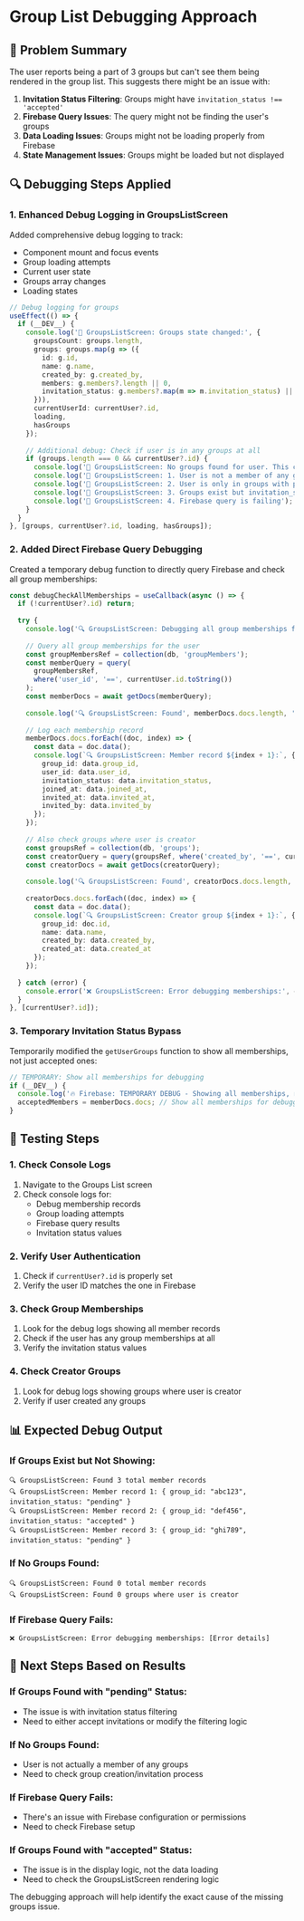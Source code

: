# Group List Debugging Approach

## 🎯 **Problem Summary**

The user reports being a part of 3 groups but can't see them being rendered in the group list. This suggests there might be an issue with:

1. **Invitation Status Filtering**: Groups might have `invitation_status !== 'accepted'`
2. **Firebase Query Issues**: The query might not be finding the user's groups
3. **Data Loading Issues**: Groups might not be loading properly from Firebase
4. **State Management Issues**: Groups might be loaded but not displayed

## 🔍 **Debugging Steps Applied**

### **1. Enhanced Debug Logging in GroupsListScreen**

Added comprehensive debug logging to track:
- Component mount and focus events
- Group loading attempts
- Current user state
- Groups array changes
- Loading states

```typescript
// Debug logging for groups
useEffect(() => {
  if (__DEV__) {
    console.log('🔄 GroupsListScreen: Groups state changed:', {
      groupsCount: groups.length,
      groups: groups.map(g => ({ 
        id: g.id, 
        name: g.name, 
        created_by: g.created_by,
        members: g.members?.length || 0,
        invitation_status: g.members?.map(m => m.invitation_status) || []
      })),
      currentUserId: currentUser?.id,
      loading,
      hasGroups
    });
    
    // Additional debug: Check if user is in any groups at all
    if (groups.length === 0 && currentUser?.id) {
      console.log('🔄 GroupsListScreen: No groups found for user. This could mean:');
      console.log('🔄 GroupsListScreen: 1. User is not a member of any groups');
      console.log('🔄 GroupsListScreen: 2. User is only in groups with pending invitation status');
      console.log('🔄 GroupsListScreen: 3. Groups exist but invitation_status is not "accepted"');
      console.log('🔄 GroupsListScreen: 4. Firebase query is failing');
    }
  }
}, [groups, currentUser?.id, loading, hasGroups]);
```

### **2. Added Direct Firebase Query Debugging**

Created a temporary debug function to directly query Firebase and check all group memberships:

```typescript
const debugCheckAllMemberships = useCallback(async () => {
  if (!currentUser?.id) return;
  
  try {
    console.log('🔍 GroupsListScreen: Debugging all group memberships for user:', currentUser.id);
    
    // Query all group memberships for the user
    const groupMembersRef = collection(db, 'groupMembers');
    const memberQuery = query(
      groupMembersRef, 
      where('user_id', '==', currentUser.id.toString())
    );
    const memberDocs = await getDocs(memberQuery);
    
    console.log('🔍 GroupsListScreen: Found', memberDocs.docs.length, 'total member records');
    
    // Log each membership record
    memberDocs.docs.forEach((doc, index) => {
      const data = doc.data();
      console.log(`🔍 GroupsListScreen: Member record ${index + 1}:`, {
        group_id: data.group_id,
        user_id: data.user_id,
        invitation_status: data.invitation_status,
        joined_at: data.joined_at,
        invited_at: data.invited_at,
        invited_by: data.invited_by
      });
    });
    
    // Also check groups where user is creator
    const groupsRef = collection(db, 'groups');
    const creatorQuery = query(groupsRef, where('created_by', '==', currentUser.id.toString()));
    const creatorDocs = await getDocs(creatorQuery);
    
    console.log('🔍 GroupsListScreen: Found', creatorDocs.docs.length, 'groups where user is creator');
    
    creatorDocs.docs.forEach((doc, index) => {
      const data = doc.data();
      console.log(`🔍 GroupsListScreen: Creator group ${index + 1}:`, {
        group_id: doc.id,
        name: data.name,
        created_by: data.created_by,
        created_at: data.created_at
      });
    });
    
  } catch (error) {
    console.error('❌ GroupsListScreen: Error debugging memberships:', error);
  }
}, [currentUser?.id]);
```

### **3. Temporary Invitation Status Bypass**

Temporarily modified the `getUserGroups` function to show all memberships, not just accepted ones:

```typescript
// TEMPORARY: Show all memberships for debugging
if (__DEV__) {
  console.log('🔥 Firebase: TEMPORARY DEBUG - Showing all memberships, not just accepted ones');
  acceptedMembers = memberDocs.docs; // Show all memberships for debugging
}
```

## 🧪 **Testing Steps**

### **1. Check Console Logs**
1. Navigate to the Groups List screen
2. Check console logs for:
   - Debug membership records
   - Group loading attempts
   - Firebase query results
   - Invitation status values

### **2. Verify User Authentication**
1. Check if `currentUser?.id` is properly set
2. Verify the user ID matches the one in Firebase

### **3. Check Group Memberships**
1. Look for the debug logs showing all member records
2. Check if the user has any group memberships at all
3. Verify the invitation status values

### **4. Check Creator Groups**
1. Look for debug logs showing groups where user is creator
2. Verify if user created any groups

## 📊 **Expected Debug Output**

### **If Groups Exist but Not Showing:**
```
🔍 GroupsListScreen: Found 3 total member records
🔍 GroupsListScreen: Member record 1: { group_id: "abc123", invitation_status: "pending" }
🔍 GroupsListScreen: Member record 2: { group_id: "def456", invitation_status: "accepted" }
🔍 GroupsListScreen: Member record 3: { group_id: "ghi789", invitation_status: "pending" }
```

### **If No Groups Found:**
```
🔍 GroupsListScreen: Found 0 total member records
🔍 GroupsListScreen: Found 0 groups where user is creator
```

### **If Firebase Query Fails:**
```
❌ GroupsListScreen: Error debugging memberships: [Error details]
```

## 🔧 **Next Steps Based on Results**

### **If Groups Found with "pending" Status:**
- The issue is with invitation status filtering
- Need to either accept invitations or modify the filtering logic

### **If No Groups Found:**
- User is not actually a member of any groups
- Need to check group creation/invitation process

### **If Firebase Query Fails:**
- There's an issue with Firebase configuration or permissions
- Need to check Firebase setup

### **If Groups Found with "accepted" Status:**
- The issue is in the display logic, not the data loading
- Need to check the GroupsListScreen rendering logic

The debugging approach will help identify the exact cause of the missing groups issue. 